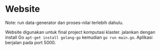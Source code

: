 # Website
Note: run data-generator dan proses-nilai terlebih dahulu.

Website digunakan untuk final project komputasi klaster. jalankan dengan install Go ```apt-get install golang-go``` kemudian ```go run main.go```. Aplikasi berjalan pada port 5000.
